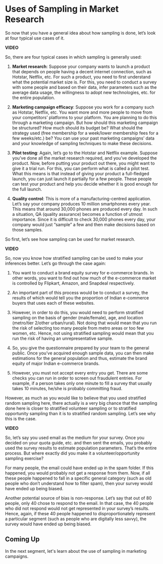 # Uses of Sampling in Market Research

So now that you have a general idea about how sampling is done, let’s look at four typical use cases of it.

**VIDEO**

So, there are four typical cases in which sampling is generally used:

1. **Market research**: Suppose your company wants to launch a product that depends on people having a decent internet connection, such as Hotstar, Netflix, etc. For such a product, you need to first understand what the potential market size is. For this, you need to conduct a survey with some people and based on their data, infer parameters such as the average data usage, the willingness to adopt new technologies, etc. for the entire population.  

2. **Marketing campaign efficacy**: Suppose you work for a company such as Hotstar, Netflix, etc. You want more and more people to move from your competitors’ platforms to your platform. You are planning to do this through a marketing campaign. But how should this marketing campaign be structured? How much should its budget be? What should the strategy used (free membership for a week/lower membership fees for a few weeks/etc.) be? You can use your past marketing campaigns’ data and your knowledge of sampling techniques to make these decisions.  

3. **Pilot testing**: Again, let’s go to the Hotstar and Netflix example. Suppose you’ve done all the market research required, and you’ve developed the product. Now, before putting your product out there, you might want to give it a trial run. For this, you can perform what is called a pilot test. What this means is that instead of giving your product a full-fledged launch, you can just launch it partially for a few people. These people can test your product and help you decide whether it is good enough for the full launch.  

4. **Quality control**: This is more of a manufacturing-centred application. Let’s say your company produces 10 million smartphones every year. This means that around 30,000 phones are produced every day. In such a situation, QA (quality assurance) becomes a function of utmost importance. Since it is difficult to check 30,000 phones every day, your company would just “sample” a few and then make decisions based on those samples.

So first, let’s see how sampling can be used for market research.

**VIDEO**

So, now you know how stratified sampling can be used to make your inferences better. Let’s go through the case again:

1. You want to conduct a brand equity survey for e-commerce brands. In other words, you want to find out how much of the e-commerce market is controlled by Flipkart, Amazon, and Snapdeal respectively.

2. An important part of this process would be to conduct a survey, the results of which would tell you the proportion of Indian e-commerce buyers that uses each of these websites.

3. However, in order to do this, you would need to perform stratified sampling on the basis of gender (male/female), age, and location (metro/tier 2/other urban/rural). Not doing that would mean that you run the risk of selecting too many people from metro areas or too few women, etc. Hence, not using stratified sampling would mean that you run the risk of having an unrepresentative sample.

4. So, you give the questionnaire prepared by your team to the general public. Once you’ve acquired enough sample data, you can then make estimations for the general population and thus, estimate the brand equity of major Indian e-commerce brands.

5. However, you must not accept every entry you get. There are some checks you can run in order to screen out fraudulent entries. For example, if a person takes only one minute to fill a survey that usually takes 10 minutes, he/she is probably committing fraud.

However, as much as you would like to believe that you used stratified random sampling here, there actually is a very big chance that the sampling done here is closer to stratified volunteer sampling or to stratified opportunity sampling than it is to stratified random sampling. Let’s see why this is the case.

**VIDEO**

So, let’s say you used email as the medium for your survey. Once you decided on your quota guide, etc. and then sent the emails, you probably used the survey results to estimate population parameters. That’s the entire process. But where exactly did you make it a volunteer/opportunity sampling exercise?

For many people, the email could have ended up in the spam folder. If this happened, you would probably not get a response from them. Now, if all these people happened to fall in a specific general category (such as old people who don’t understand how to filter spam), then your survey would have ended up being biased.

Another potential source of bias is non-response. Let’s say that out of 80 people, only 40 chose to respond to the email. In that case, the 40 people who did not respond would not get represented in your survey’s results. Hence, again, if these 40 people happened to disproportionately represent a particular segment (such as people who are digitally less savvy), the survey would have ended up being biased.

## Coming Up

In the next segment, let's learn about the use of sampling in marketing campaigns.
